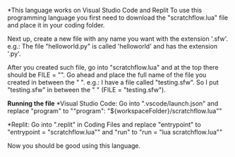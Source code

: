 *This language works on Visual Studio Code and Replit
To use this programming language you first need to download the "scratchflow.lua" file and place it in your coding folder.

Next up, create a new file with any name you want with the extension '.sfw'.
e.g.:
The file "helloworld.py" is called 'helloworld' and has the extension '.py'.

After you created such file, go into "scratchflow.lua" and at the top there should be FILE = "".
Go ahead and place the full name of the file you created in between the " ".
e.g.:
I have a file called "testing.sfw". So I put "testing.sfw" in between the " " (FILE = "testing.sfw").


**Running the file**
*Visual Studio Code:
Go into ".vscode/launch.json" and replace "program" to ""program": "${workspaceFolder}/scratchflow.lua""

*Replit:
Go into ".replit" in Coding Files and replace "entrypoint" to "entrypoint = "scratchflow.lua"" and "run" to  "run = "lua scratchflow.lua""


Now you should be good using this language.